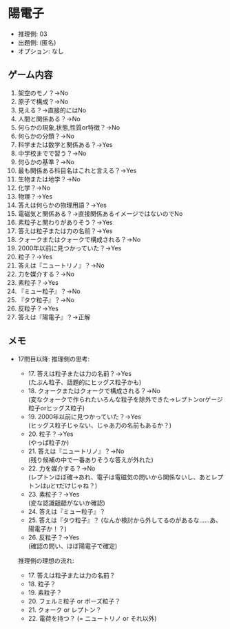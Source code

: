 # 陽電子

- 推理側: 03
- 出題側: (匿名)
- オプション: なし

## ゲーム内容

1. 架空のモノ？→No
2. 原子で構成？→No
3. 見える？→直接的にはNo
4. 人間と関係ある？→No
5. 何らかの現象,状態,性質or特徴？→No
6. 何らかの分類？→No
7. 科学または数学と関係ある？→Yes
8. 中学校までで習う？→No
9. 何らかの基準？→No
10. 最も関係ある科目名はこれと言える？→Yes
11. 生物または地学？→No
12. 化学？→No
13. 物理？→Yes
14. 答えは何らかの物理用語？→Yes
15. 電磁気と関係ある？→直接関係あるイメージではないのでNo
16. 素粒子と関わりがありそう？→Yes
17. 答えは粒子または力の名前？→Yes
18. クォークまたはクォークで構成される？→No
19. 2000年以前に見つかっていた？→Yes
20. 粒子？→Yes
21. 答えは『ニュートリノ』？→No
22. 力を媒介する？→No
23. 素粒子？→Yes
24. 『ミュー粒子』？→No
25. 『タウ粒子』？→No
26. 反粒子？→Yes
27. 答えは『陽電子』？→正解

## メモ

- 17問目以降: 推理側の思考:
  - 17\. 答えは粒子または力の名前？→Yes  
    (たぶん粒子、話題的にヒッグス粒子かも)
  - 18\. クォークまたはクォークで構成される？→No  
    (変なクォークで作られたいろんな粒子を除外できた→レプトンorゲージ粒子orヒッグス粒子)
  - 19\. 2000年以前に見つかっていた？→Yes  
    (ヒッグス粒子じゃない、じゃあ力の名前もあるか？)
  - 20\. 粒子？→Yes  
    (やっぱ粒子か)
  - 21\. 答えは『ニュートリノ』？→No  
    (残り候補の中で一番ありそうな答えが外れた)
  - 22\. 力を媒介する？→No  
    (レプトンほぼ確→あれ、電子は電磁気の問いから関係ないし、あとレプトンはμとτだけじゃね？)
  - 23\. 素粒子？→Yes  
    (変な認識齟齬がないか確認)
  - 24\. 答えは『ミュー粒子』？
  - 25\. 答えは『タウ粒子』？
    (なんか検討から外してるのがあるな……あ、陽電子か！？)
  - 26\. 反粒子？→Yes  
    (確認の問い、ほぼ陽電子で確定)
  
  推理側の理想の流れ:

  - 17\. 答えは粒子または力の名前？
  - 18\. 粒子？
  - 19\. 素粒子？
  - 20\. フェルミ粒子 or ボーズ粒子？
  - 21\. クォーク or レプトン？
  - 22\. 電荷を持つ？ (= ニュートリノ or それ以外)

